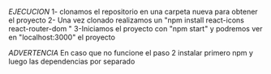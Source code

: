 *EJECUCION*
1- clonamos el repositorio en una carpeta nueva para obtener el proyecto
2- Una vez clonado realizamos un "npm install react-icons react-router-dom "
3-Iniciamos el proyecto con "npm start" y podremos ver en "localhost:3000" el proyecto

*ADVERTENCIA*
En caso que no funcione el paso 2 instalar primero npm y luego las dependencias por separado  
